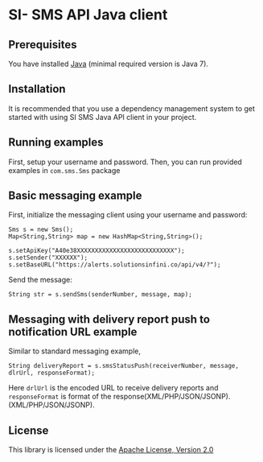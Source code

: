 SI- SMS API Java client
============================

Prerequisites
-------------

You have installed [Java](https://java.com/en/download/) (minimal required version is Java 7).

Installation
-----------

It is recommended that you use a dependency management system to get started with using SI SMS Java API client in your 
project.

Running examples
----------------

First, setup your username and password. Then, you can run provided examples in `com.sms.Sms` package

Basic messaging example
-----------------------

First, initialize the messaging client using your username and password:

    Sms s = new Sms();
	Map<String,String> map = new HashMap<String,String>();

	s.setApiKey("A40e38XXXXXXXXXXXXXXXXXXXXXXXXXXX");
	s.setSender("XXXXXX");
	s.setBaseURL("https://alerts.solutionsinfini.co/api/v4/?");

Send the message:

    String str = s.sendSms(senderNumber, message, map);

Messaging with delivery report push to notification URL example
-----------------------

Similar to standard messaging example,
	
	String deliveryReport = s.smsStatusPush(receiverNumber, message, dlrUrl, responseFormat);

Here `drlUrl` is the encoded URL to receive delivery reports and `responseFormat` is format of the response(XML/PHP/JSON/JSONP).(XML/PHP/JSON/JSONP).

License
-------

This library is licensed under the [Apache License, Version 2.0](http://www.apache.org/licenses/LICENSE-2.0)